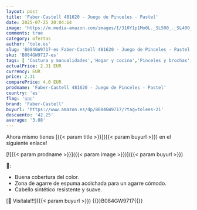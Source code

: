 ```yaml
---
layout: post
title: 'Faber-Castell 481620 - Juego de Pinceles - Pastel'
date: 2025-07-25 20:04:14
image: 'https://m.media-amazon.com/images/I/310Y1p1Mo0L._SL500_._SL400_.jpg'
comments: true
category: ofertas
author: 'tole.es'
slug: 'B084GW9717-es Faber-Castell 481620 - Juego de Pinceles - Pastel'
sku: 'B084GW9717-es'
tags: [ 'Costura y manualidades','Hogar y cocina','Pinceles y brochas','Pintura','faber-castell','🇪🇸', ]
actualPrice: 2.31 EUR
currency: EUR
price: 2.31
comparePrice: 4.0 EUR
prodname: 'Faber-Castell 481620 - Juego de Pinceles - Pastel'
country: 'es'
flag: '🇪🇸'
brand: 'Faber-Castell'
buyurl: 'https://www.amazon.es/dp/B084GW9717/?tag=tolees-21'
descuento: '42.25'
average: '3.08'
---
```


Ahora mismo tienes [{{< param title >}}]({{< param buyurl >}}) en el siguiente enlace!

[![{{< param prodname >}}]({{< param image >}})]({{< param buyurl >}})

🔎:

- Buena cobertura del color.
- Zona de agarre de espuma acolchada para un agarre cómodo.
- Cabello sintético resistente y suave.

[🛒 Visítala!!!]({{< param buyurl >}})
{{<world>}}B084GW9717{{</world>}}
